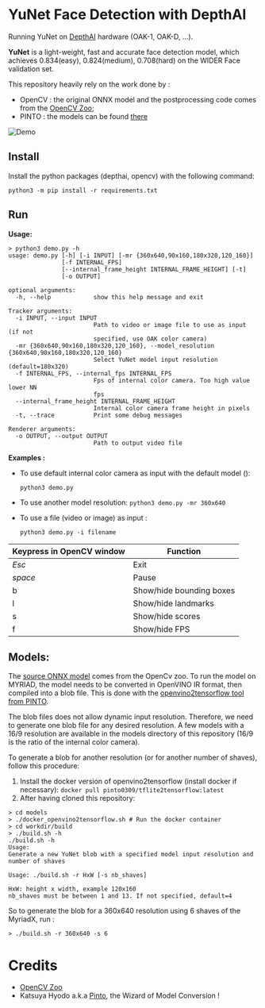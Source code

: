 # YuNet Face Detection with DepthAI

Running YuNet on [DepthAI](https://docs.luxonis.com/) hardware (OAK-1, OAK-D, ...). 

**YuNet** is a light-weight, fast and accurate face detection model, which achieves 0.834(easy), 0.824(medium), 0.708(hard) on the WIDER Face validation set.

This repository heavily rely on the work done by :
- OpenCV : the original ONNX model and the postprocessing code comes from the [OpenCV Zoo](https://github.com/opencv/opencv_zoo/tree/dev/models/face_detection_yunet);
- PINTO : the models can be found [there](https://github.com/PINTO0309/PINTO_model_zoo/tree/main/144_YuNet)

![Demo](img/oscars_360x640.gif)

## Install


Install the python packages (depthai, opencv) with the following command:

```
python3 -m pip install -r requirements.txt
```

## Run

**Usage:**

```
> python3 demo.py -h
usage: demo.py [-h] [-i INPUT] [-mr {360x640,90x160,180x320,120_160}]
               [-f INTERNAL_FPS]
               [--internal_frame_height INTERNAL_FRAME_HEIGHT] [-t]
               [-o OUTPUT]

optional arguments:
  -h, --help            show this help message and exit

Tracker arguments:
  -i INPUT, --input INPUT
                        Path to video or image file to use as input (if not
                        specified, use OAK color camera)
  -mr {360x640,90x160,180x320,120_160}, --model_resolution {360x640,90x160,180x320,120_160}
                        Select YuNet model input resolution (default=180x320)
  -f INTERNAL_FPS, --internal_fps INTERNAL_FPS
                        Fps of internal color camera. Too high value lower NN
                        fps
  --internal_frame_height INTERNAL_FRAME_HEIGHT
                        Internal color camera frame height in pixels
  -t, --trace           Print some debug messages

Renderer arguments:
  -o OUTPUT, --output OUTPUT
                        Path to output video file

```

**Examples :**

- To use default internal color camera as input with the default model ():

    ```python3 demo.py```

- To use another model resolution:
    ```python3 demo.py -mr 360x640```

- To use a file (video or image) as input :

    ```python3 demo.py -i filename```

|Keypress in OpenCV window|Function|
|-|-|
|*Esc*|Exit|
|*space*|Pause|
|b|Show/hide bounding boxes|
|l|Show/hide landmarks|
|s|Show/hide scores|
|f|Show/hide FPS|

## Models:

The [source ONNX model](https://github.com/opencv/opencv_zoo/blob/dev/models/face_detection_yunet/face_detection_yunet.onnx) comes from the OpenCv zoo.
To run the model on MYRIAD, the model needs to be converted in OpenVINO IR format, then compiled into a blob file. This is done with the [openvino2tensorflow tool from PINTO](https://github.com/PINTO0309/openvino2tensorflow).

The blob files does not allow dynamic input resolution. Therefore, we need to generate one blob file for any desired resolution. 
A few models with a 16/9 resolution are available in the models directory of this repository (16/9 is the ratio of the internal color camera).

To generate a blob for another resolution (or for another number of shaves), follow this procedure:
1) Install the docker version of openvino2tensorflow (install docker if necessary):
```docker pull pinto0309/tflite2tensorflow:latest```
2) After having cloned this repository:
```
> cd models
> ./docker_openvino2tensorflow.sh # Run the docker container
> cd workdir/build
> ./build.sh -h
./build.sh -h
Usage:
Generate a new YuNet blob with a specified model input resolution and number of shaves

Usage: ./build.sh -r HxW [-s nb_shaves]

HxW: height x width, example 120x160
nb_shaves must be between 1 and 13. If not specified, default=4
```
So to generate the blob for a 360x640 resolution using 6 shaves of the MyriadX, run :
```
> ./build.sh -r 360x640 -s 6 
```

# Credits
* [OpenCV Zoo](https://github.com/opencv/opencv_zoo)
* Katsuya Hyodo a.k.a [Pinto](https://github.com/PINTO0309), the Wizard of Model Conversion !